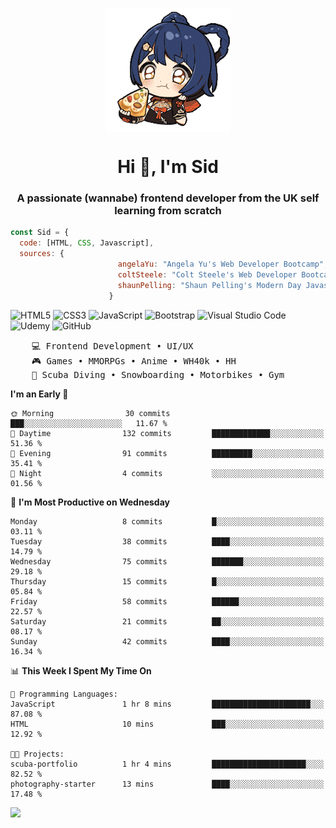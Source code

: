 <p align="center">
<img align="center" src="imgs/HuTaoPizza.gif" alt="Logo">
</p>
<h1 align="center">Hi 👋, I'm Sid</h1>
<h3 align="center">A passionate (wannabe) frontend developer from the UK self learning from scratch</h3>


```javascript
const Sid = {
  code: [HTML, CSS, Javascript],
  sources: {
                        angelaYu: "Angela Yu's Web Developer Bootcamp",
                        coltSteele: "Colt Steele's Web Developer Bootcamp",
                        shaunPelling: "Shaun Pelling's Modern Day Javascript"
                      }
```

![HTML5](https://img.shields.io/badge/html5-%23E34F26.svg?style=for-the-badge&logo=html5&logoColor=white)
![CSS3](https://img.shields.io/badge/css3-%231572B6.svg?style=for-the-badge&logo=css3&logoColor=white)
![JavaScript](https://img.shields.io/badge/javascript-%23323330.svg?style=for-the-badge&logo=javascript&logoColor=%23F7DF1E)
![Bootstrap](https://img.shields.io/badge/bootstrap-%238511FA.svg?style=for-the-badge&logo=bootstrap&logoColor=white)
![Visual Studio Code](https://img.shields.io/badge/Visual%20Studio%20Code-0078d7.svg?style=for-the-badge&logo=visual-studio-code&logoColor=white)
![Udemy](https://img.shields.io/badge/Udemy-A435F0?style=for-the-badge&logo=Udemy&logoColor=white)
![GitHub](https://img.shields.io/badge/github-%23121011.svg?style=for-the-badge&logo=github&logoColor=white)

<pre>
    💻 Frontend Development • UI/UX 
    🎮 Games • MMORPGs • Anime • WH40k • HH 
    💪 Scuba Diving • Snowboarding • Motorbikes • Gym
</pre>

<!--START_SECTION:waka-->
**I'm an Early 🐤** 

```text
🌞 Morning                30 commits          ███░░░░░░░░░░░░░░░░░░░░░░   11.67 % 
🌆 Daytime                132 commits         █████████████░░░░░░░░░░░░   51.36 % 
🌃 Evening                91 commits          █████████░░░░░░░░░░░░░░░░   35.41 % 
🌙 Night                  4 commits           ░░░░░░░░░░░░░░░░░░░░░░░░░   01.56 % 
```
📅 **I'm Most Productive on Wednesday** 

```text
Monday                   8 commits           █░░░░░░░░░░░░░░░░░░░░░░░░   03.11 % 
Tuesday                  38 commits          ████░░░░░░░░░░░░░░░░░░░░░   14.79 % 
Wednesday                75 commits          ███████░░░░░░░░░░░░░░░░░░   29.18 % 
Thursday                 15 commits          █░░░░░░░░░░░░░░░░░░░░░░░░   05.84 % 
Friday                   58 commits          ██████░░░░░░░░░░░░░░░░░░░   22.57 % 
Saturday                 21 commits          ██░░░░░░░░░░░░░░░░░░░░░░░   08.17 % 
Sunday                   42 commits          ████░░░░░░░░░░░░░░░░░░░░░   16.34 % 
```


📊 **This Week I Spent My Time On** 

```text
💬 Programming Languages: 
JavaScript               1 hr 8 mins         ██████████████████████░░░   87.08 % 
HTML                     10 mins             ███░░░░░░░░░░░░░░░░░░░░░░   12.92 % 

🐱‍💻 Projects: 
scuba-portfolio          1 hr 4 mins         █████████████████████░░░░   82.52 % 
photography-starter      13 mins             ████░░░░░░░░░░░░░░░░░░░░░   17.48 % 
```


<!--END_SECTION:waka-->

<a href="">![](https://komarev.com/ghpvc/?username=sedaryildirim&style=for-the-badge)</a>
